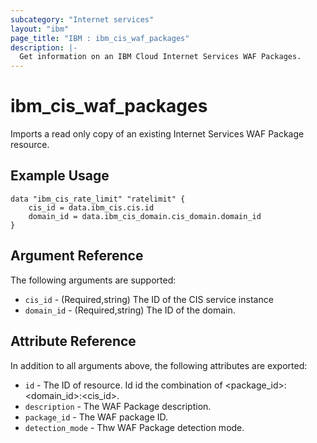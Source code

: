 ```yaml
---
subcategory: "Internet services"
layout: "ibm"
page_title: "IBM : ibm_cis_waf_packages"
description: |-
  Get information on an IBM Cloud Internet Services WAF Packages.
---
```


# ibm_cis_waf_packages

Imports a read only copy of an existing Internet Services WAF Package resource.

## Example Usage

```hcl
data "ibm_cis_rate_limit" "ratelimit" {
    cis_id = data.ibm_cis.cis.id
    domain_id = data.ibm_cis_domain.cis_domain.domain_id
}
```

## Argument Reference

The following arguments are supported:

- `cis_id` - (Required,string) The ID of the CIS service instance
- `domain_id` - (Required,string) The ID of the domain.

## Attribute Reference

In addition to all arguments above, the following attributes are exported:

- `id` - The ID of resource. Id id the combination of <package_id>:<domain_id>:<cis_id>.
- `description` - The WAF Package description.
- `package_id` - The WAF package ID.
- `detection_mode` - Thw WAF Package detection mode.
